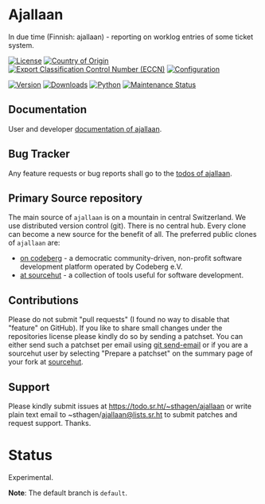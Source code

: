 # Ajallaan

In due time (Finnish: ajallaan) - reporting on worklog entries of some ticket system.

[![License](https://git.sr.ht/~sthagen/ajallaan/blob/default/docs/badges/license-spdx-mit.svg)](https://git.sr.ht/~sthagen/ajallaan/tree/default/item/LICENSE)
[![Country of Origin](https://git.sr.ht/~sthagen/ajallaan/blob/default/docs/badges/country-of-origin-name-switzerland-neutral.svg)](https://git.sr.ht/~sthagen/ajallaan/tree/default/item/COUNTRY-OF-ORIGIN)
[![Export Classification Control Number (ECCN)](https://git.sr.ht/~sthagen/ajallaan/blob/default/docs/badges/export-control-classification-number_eccn-ear99-neutral.svg)](https://git.sr.ht/~sthagen/ajallaan/tree/default/item/EXPORT-CONTROL-CLASSIFICATION-NUMBER)
[![Configuration](https://git.sr.ht/~sthagen/ajallaan/blob/default/docs/badges/configuration-sbom.svg)](https://git.sr.ht/~sthagen/ajallaan/tree/default/item/docs/third-party/README.md)

[![Version](https://git.sr.ht/~sthagen/ajallaan/blob/default/docs/badges/latest-release.svg)](https://pypi.python.org/pypi/ajallaan/)
[![Downloads](https://git.sr.ht/~sthagen/ajallaan/blob/default/docs/badges/downloads-per-month.svg)](https://pepy.tech/project/ajallaan)
[![Python](https://git.sr.ht/~sthagen/ajallaan/blob/default/docs/badges/python-versions.svg)](https://pypi.python.org/pypi/ajallaan/)
[![Maintenance Status](https://git.sr.ht/~sthagen/ajallaan/blob/default/docs/badges/commits-per-year.svg)](https://git.sr.ht/~sthagen/ajallaan/log)

## Documentation

User and developer [documentation of ajallaan](https://codes.dilettant.life/docs/ajallaan).

## Bug Tracker

Any feature requests or bug reports shall go to the [todos of ajallaan](https://todo.sr.ht/~sthagen/ajallaan).

## Primary Source repository

The main source of `ajallaan` is on a mountain in central Switzerland.
We use distributed version control (git).
There is no central hub.
Every clone can become a new source for the benefit of all.
The preferred public clones of `ajallaan` are:

* [on codeberg](https://codeberg.org/sthagen/ajallaan) - a democratic community-driven, non-profit software development platform operated by Codeberg e.V.
* [at sourcehut](https://git.sr.ht/~sthagen/ajallaan) - a collection of tools useful for software development.

## Contributions

Please do not submit "pull requests" (I found no way to disable that "feature" on GitHub).
If you like to share small changes under the repositories license please kindly do so by sending a patchset.
You can either send such a patchset per email using [git send-email](https://git-send-email.io) or 
if you are a sourcehut user by selecting "Prepare a patchset" on the summary page of your fork at [sourcehut](https://git.sr.ht/).

## Support

Please kindly submit issues at https://todo.sr.ht/~sthagen/ajallaan or write plain text email to ~sthagen/ajallaan@lists.sr.ht to submit patches and request support. Thanks.

# Status

Experimental.

**Note**: The default branch is `default`.
